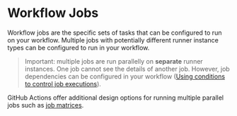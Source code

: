 # Workflow Jobs
Workflow jobs are the specific sets of tasks that can be configured to run on your workflow. Multiple jobs with potentially different runner instance types can be configured to run in your workflow.

> Important: multiple jobs are run parallelly on **separate** runner instances. One job cannot see the details of another job. However, job dependencies can be configured in your workflow ([Using conditions to control job executions](https://docs.github.com/en/actions/using-jobs/using-conditions-to-control-job-execution)).

GitHub Actions offer additional design options for running multiple parallel jobs such as [job matrices](https://docs.github.com/en/actions/using-jobs/using-a-matrix-for-your-jobs).
